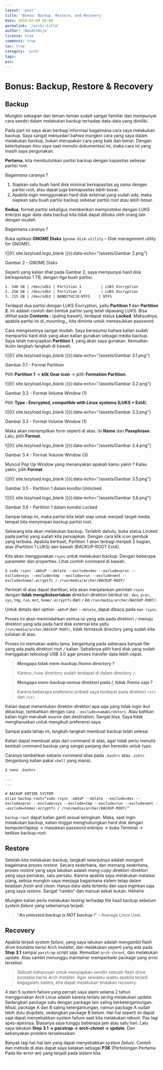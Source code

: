 ```yaml
---
layout: 'post'
title: 'Bonus: Backup, Restore, and Recovery'
date: 2018-02-09 09:00
permalink: '/arch/:title'
author: 'BanditHijo'
license: true
comments: true
toc: true
category: 'arch'
tags:
pin:
---
```



# Bonus: Backup, Restore & Recovery

## Backup

Mungkin sebagian dari teman-teman sudah sangat familiar dan mempunyai cara sendiri dalam melakukan backup terhadap data-data yang dimiliki.

Pada part ini saya akan berbagi informasi bagaimana cara saya melakukan backup. Saya sangat menyadari bahwa mungkin cara yang saya dalam melakukan backup, bukan merupakan cara yang baik dan benar. Dengan keterbatasan ilmu saya saat menulis dokumentasi ini, maka cara ini yang masih saya pergunakan.

**Pertama**, kita membutuhkan partisi backup dengan kapasitas sebesar partisi root.

Bagaimana caranya ?

1. Siapkan satu buah hard disk minimal berkapasitas yg sama dengan partisi root, atau dapat juga berkapasitas lebih besar.
2. Apabila ingin menggunakan hard disk external yang sudah ada, maka siapkan satu buah partisi backup sebesar partisi root atau lebih besar.

**Kedua**, format partisi sekaligus memberikan memproteksi dengan LUKS enkripsi agar data-data backup kita tidak dapat dibuka oleh orang lain dengan mudah.

Bagaimana caranya ?

Buka aplikasi **GNOME Disks** \(`gnome-disk-utility` – Disk management utility for GNOME\).

![]({{ site.lazyload.logo_blank }}){:data-echo="/assets/Gambar 2.png"}

Gambar 2 - GNOME Disks

Seperti yang kalian lihat pada Gambar 2, saya mempunyai hard disk berkapasitas 1 TB, dengan tiga buah partisi.

```
1. 540 GB | /dev/sdb1 | Partition 1         | LUKS Encryption
2. 250 GB | /dev/sdb2 | Partition 2         | LUKS Encryption
3. 215 GB | /dev/sdb3 | BANDITHIJO-NTFS    | NTFS
```

Terdapat dua partisi dengan LUKS Encryption, yaitu **Partition 1** dan **Partition 2**. Ini adalah contoh dari bentuk partisi yang telah dipasang LUKS. Bisa dilihat pada **Contents :** \(paling bawah\), terdapat status **Locked**. Maksudnya, apabila partisi ini di_mounting_, kita diminta untuk memasukkan password.

Cara mengesetnya sangat mudah. Saya berasumsi bahwa kalian sudah mempartisi hard disk yang akan kalian gunakan sebagai media backup. Saya telah menyiapkan **Partition 1**, yang akan saya gunakan. Kemudian ikutin langkah-langkah di bawah.

![]({{ site.lazyload.logo_blank }}){:data-echo="/assets/Gambar 3.1.png"}

Gambar 3.1 - Format Partition

Pilih **Partition 1** → **klik Gear icon** → pilih **Formation Partition**.

![]({{ site.lazyload.logo_blank }}){:data-echo="/assets/Gambar 3.2.png"}

Gambar 3.2 - Format Volume Window \(1\)

Pilih **Type : Encrypted, compatible with Linux systems \(LUKS + Ext4**\).

![]({{ site.lazyload.logo_blank }}){:data-echo="/assets/Gambar 3.3.png"}

Gambar 3.3 - Format Volume Window \(1\)

Maka akan menampilkan form seperti di atas. Isi **Name** dan **Passphrase**. Lalu, pilih **Format**.

![]({{ site.lazyload.logo_blank }}){:data-echo="/assets/Gambar 3.4.png"}

Gambar 3.4 - Format Volume Window \(3\)

Muncul Pop Up Window yang menanyakan apakah kamu yakin ? Kalau yakin, pilih **Format**.

![]({{ site.lazyload.logo_blank }}){:data-echo="/assets/Gambar 3.5.png"}

Gambar 3.5 - Partition 1 dalam kondisi Unlocked

![]({{ site.lazyload.logo_blank }}){:data-echo="/assets/Gambar 3.6.png"}

Gambar 3.6 - Partition 1 dalam kondisi Locked

Sampai tahap ini, maka partisi kita telah siap untuk menjadi target media tempat kita menyimpan backup partisi root.

Sekarang kita akan melakukan backup. Terlebih dahulu, buka status Locked pada partisi yang sudah kita persiapkan. Dengan cara klik icon gembok yang terbuka. Apabila berhasil, Partition 1 akan terbagi menjadi 2 bagian, atas \(Partition 1 LUKS\) dan bawah \(BACKUP-ROOT Ext4\).

Kita akan menggunakan `rsync` untuk melakukan backup. Dengan beberapa parameter dan properties. Lihat contoh command di bawah.

```
$ sudo rsync -aAXvP --delete --exclude=dev --exclude=proc --exclude=sys --exclude=tmp --exclude=run --exclude=mnt --exclude=home/.ecryptfs / /run/media/archer/BACKUP-ROOT/
```

Perintah di atas dapat diartikan, kita akan menjalankan perintah `rsync` dengan **tidak mengikutsertakan** direktori-direktori berikut ini : `dev`, `proc`, `sys`, `tmp`, `run`, `mnt`, `home/.ecryptfs` dari `/` ke `/run/media/archer/BACKUP-ROOT/`.

Untuk details dari option `-aAXvP` dan `--delete`, dapat dibaca pada `man rsync`.

Proses ini akan memindahkan semua isi yang ada pada direktori `/` menuju direktori yang ada pada hard disk external kita yaitu `/run/media/archer/BACKUP-ROOT/`, tidak termasuk directory yang sudah kita tuliskan di atas.

Proses ini memakan waktu lama, bergantung pada seberapa banyak file yang ada pada direktori root `/` kalian. Sebaiknya pilih hard disk yang sudah menggakan teknologi USB 3.0 agar proses transfer data lebih cepat.

> **Mengapa tidak mem-backup /home directory ?**
>
> Karena `/home` directory sudah terdapat di dalam directory `/`.
>
> **Mengapa mem-backup semua direktori pada /, tidak /home saja ?**
>
> Karena beberapa preferensi pribadi saya terdapat pada direktori `/etc` dan `/usr`.

Kalian dapat menentukan direktoi-direktori apa saja yang tidak ingin ikut dibackup, tambahkan dengan cara `--exclude=namaDirektori`. Atau bahkan kalian ingin merubah source dan destination. Sangat bisa. Saya tidak mengharuskan untuk mengikuti preferensi saya.

Sampai pada tahap ini, langkah-langkah membuat backup telah selesai.

Kalian dapat membuat alias dari command di atas, agar tidak perlu menulis kembali command backup yang sangat panjang dan beresiko untuk typo.

Caranya tambahkan sebaris command alias pada `.bashrc` atau `.zshrc` \(tergantung kalian pakai `shell` yang mana\).

```
$ nano .bashrc
```

```
...
...

# BACKUP ENTIRE SYSTEM
alias backup-root=”sudo rsync -aAXvP --delete --exclude=dev --exclude=proc --exclude=sys --exclude=tmp --exclude=run --exclude=mnt --exclude=home/.ecryptfs / /run/media/archer/BACKUP-ROOT/”
```

`backup-root` dapat kalian ganti sesuai keinginan. Maka, saat ingin melakukan backup, kalian tinggal menghubungkan hard disk dengan komputer/laptop → masukkan password enkripsi → buka Terminal → ketikan backup-root.

## Restore

Setelah kita melakukan backup, langkah selanjutnya adalah mengerti bagaimana proses _restore_. Secara sederhana, dan memang sederhana, proses _restore_ yang saya lakukan adalah meng-_copy_ direktori-direktori yang saya perlukan, satu persatu. Karena apabila saya melakukan instalasi ulang, sebisa mungkin saya menjaga bagaimana sistem tetap dalam keadaan _fresh_ and _clean_. Hanya data-data tertentu dan saya inginkan saja yang saya _restore_. Sangat “rambo” dan manual sekali bukan. Hehehe

Mungkin kalian perlu melakukan _testing_ terhadap file hasil backup sebelum _system_ _failure_ yang sebenarnya terjadi.

> “_**An untested backup is NOT backup !**_” – Average Linux User.

## Recovery

Apabila terjadi _system failure_, yang saya lakukan adalah mengambil flash drive bootable berisi Arch Installer, dan melakukan seperti yang ada pada **Step 3.1** sampai `pacstrap` script saja. Kemudian `arch-chroot`, dan melakukan update. Atau sambil menunggu maintainer memperbaiki package yang _error_ tersebut.

> Sebuah keharusan untuk menyiapkan sendiri sebuah flash drive bootable berisi Arch Installer. Agar sewaktu-waktu apabila terjadi kegagalam sistem, kita dapat melakukan tindakan recovery.

4 dari 5 system failure yang pernah saya alami selama 2 tahun menggunakan Arch Linux adalah karena terlalu sering melakukan update. Sedangkan package satu dengan package lain saling berketergantungan. Misal, package A dan B saling ketergantungan, namun package A sudah lebih dulu diupdate, sedangkan package B belum. Hal-hal seperti ini dapat saja dapat menyebabkan system failure saat kita melakukan reboot. Pas lagi apes-apesnya. Biasanya saya tunggu beberapa jam atau satu hari. Lalu saya lakukan **Step 3.1 → pacstrap → arch-chroot → update**. Dan kebanyakan problem terselesaikan.

Banyak lagi hal-hal lain yang dapat menyebabkan _system failure_. Contoh dan metode di atas dapat saya katakan sebagai **P3K** \(Pertolongan Pertama Pada Ke-error-an\) yang terjadi pada sistem kita.


<!-- NEXT PREV BUTTON -->
<div class="post-nav">
<a class="btn-blue-l" href="/arch/step-7-install-gnome-and-complete-installation"><img style="width:20px;" src="/assets/img/logo/logo_ap.png"></a>
<a class="btn-blue-c" href="/arch/"><img style="width:20px;" src="/assets/img/logo/logo_menu.png"></a>
<a class="btn-blue-r" href="/arch/references"><img style="width:20px;" src="/assets/img/logo/logo_an.png"></a>
</div>
